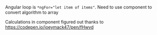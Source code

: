 Angular loop is `*ngFor="let item of items"`. Need to use component to convert algorithm to array

Calculations in component figured out thanks to https://codepen.io/joeymack47/pen/fHwvd